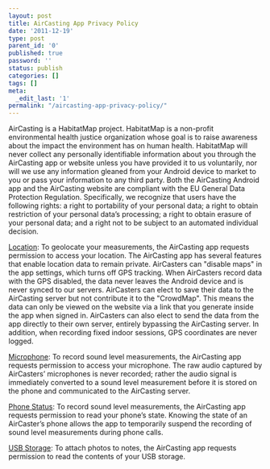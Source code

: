 ```yaml
---
layout: post
title: AirCasting App Privacy Policy
date: '2011-12-19'
type: post
parent_id: '0'
published: true
password: ''
status: publish
categories: []
tags: []
meta:
  _edit_last: '1'
permalink: "/aircasting-app-privacy-policy/"
---
```

<p>AirCasting is a HabitatMap project. HabitatMap is a non-profit environmental health justice organization whose goal is to raise awareness about the impact the environment has on human health. HabitatMap will never collect any personally identifiable information about you through the AirCasting app or website unless you have provided it to us voluntarily, nor will we use any information gleaned from your Android device to market to you or pass your information to any third party. Both the AirCasting Android app and the AirCasting website are compliant with the EU General Data Protection Regulation. Specifically, we recognize that users have the following rights: a right to portability of your personal data; a right to obtain restriction of your personal data’s processing; a right to obtain erasure of your personal data; and a right not to be subject to an automated individual decision.</p>
<p><span style="text-decoration: underline;">Location</span>: To geolocate your measurements, the AirCasting app requests permission to access your location. The AirCasting app has several features that enable location data to remain private. AirCasters can "disable maps" in the app settings, which turns off GPS tracking. When AirCasters record data with the GPS disabled, the data never leaves the Android device and is never synced to our servers. AirCasters can elect to save their data to the AirCasting server but not contribute it to the "CrowdMap". This means the data can only be viewed on the website via a link that you generate inside the app when signed in. AirCasters can also elect to send the data from the app directly to their own server, entirely bypassing the AirCasting server. In addition, when recording fixed indoor sessions, GPS coordinates are never logged.</p>
<p><span style="text-decoration: underline;">Microphone</span>: To record sound level measurements, the AirCasting app requests permission to access your microphone. The raw audio captured by AirCasters’ microphones is never recorded; rather the audio signal is immediately converted to a sound level measurement before it is stored on the phone and communicated to the AirCasting server.</p>
<p><span style="text-decoration: underline;">Phone Status</span>: To record sound level measurements, the AirCasting app requests permission to read your phone’s state. Knowing the state of an AirCaster’s phone allows the app to temporarily suspend the recording of sound level measurements during phone calls.</p>
<p><span style="text-decoration: underline;">USB Storage</span>: To attach photos to notes, the AirCasting app requests permission to read the contents of your USB storage.</p>
